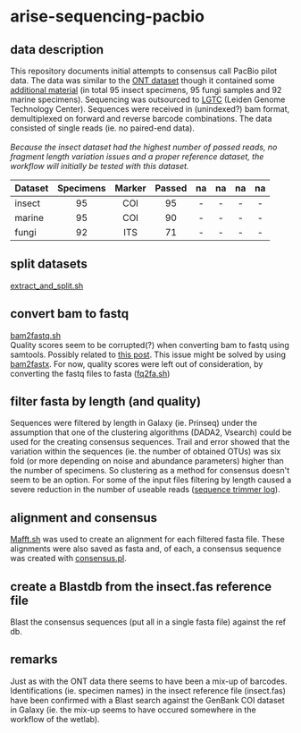 # arise-sequencing-pacbio
## data description
This repository documents initial attempts to consensus call PacBio pilot data.
The data was similar to the [ONT dataset](https://github.com/naturalis/arise-sequencing-nanopore) though
it contained some [additional material](https://docs.google.com/spreadsheets/d/11SVnGIaafMN7ybHoDktcJpbnDKnrdblw/edit#gid=776824571) (in total 95 insect specimens, 95 fungi samples and 92 marine specimens). Sequencing was outsourced to [LGTC](https://www.lumc.nl/org/lgtc/) (Leiden Genome Technology Center). Sequences were received in (unindexed?) bam format, demultiplexed on forward and reverse barcode combinations. The data consisted of single reads (ie. no paired-end data).\
\
*Because the insect dataset had the highest number of passed reads, no fragment length variation issues and a proper reference dataset, the workflow will initially be tested with this dataset.*

|Dataset|Specimens|Marker|Passed|na|na|na|na|
|:---|:---:|:---:|:---:|:---:|:---:|:---:|:---:|
|insect|95|COI|95|-|-|-|-|
|marine|95|COI|90|-|-|-|-|
|fungi|92|ITS|71|-|-|-|-|

## split datasets
[extract_and_split.sh](https://github.com/naturalis/arise-sequencing-pacbio/blob/main/scripts/extract_and_split.sh)

## convert bam to fastq
[bam2fastq.sh](https://github.com/naturalis/arise-sequencing-pacbio/blob/main/scripts/bam2fq.sh)\
Quality scores seem to be corrupted(?) when converting bam to fastq using samtools. Possibly related to [this post](http://seqanswers.com/forums/showthread.php?t=77954). This issue might be solved by using [bam2fastx](https://github.com/PacificBiosciences/bam2fastx). For now, quality scores were left out of consideration, by converting the fastq files to fasta ([fq2fa.sh](https://github.com/naturalis/arise-sequencing-pacbio/blob/main/scripts/fq2fas.sh))

## filter fasta by length (and quality)
Sequences were filtered by length in Galaxy (ie. Prinseq) under the assumption that one of the clustering algorithms (DADA2, Vsearch) could be used for the creating consensus sequences. Trail and error showed that the variation within the sequences (ie. the number of obtained OTUs) was six fold (or more depending on noise and abundance parameters) higher than the number of specimens. So clustering as a method for consensus doesn't seem to be an option. For some of the input files filtering by length caused a severe reduction in the number of useable reads ([sequence trimmer log](https://github.com/naturalis/arise-sequencing-pacbio/blob/main/logs/sequence_trimmer_log.txt)).

## alignment and consensus
[Mafft.sh](https://github.com/naturalis/arise-sequencing-pacbio/blob/main/scripts/mafft.sh) was used to create an alignment for each filtered fasta file. These alignments were also saved as fasta and, of each, a consensus sequence was created with [consensus.pl](https://github.com/josephhughes/Sequence-manipulation).


## create a Blastdb from the insect.fas reference file
Blast the consensus sequences (put all in a single fasta file) against the ref db.

## remarks
Just as with the ONT data there seems to have been a mix-up of barcodes.\
Identifications (ie. specimen names) in the insect reference file (insect.fas) have been confirmed with a Blast search against the GenBank COI dataset in Galaxy (ie. the mix-up seems to have occured somewhere in the workflow of the wetlab).
